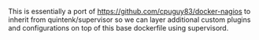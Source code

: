 This is essentially a port of https://github.com/cpuguy83/docker-nagios to inherit from quintenk/supervisor so we can layer additional custom plugins and configurations on top of this base dockerfile using supervisord.